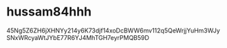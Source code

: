 # hussam84hhh
45Ng5Z6ZH6jXHNYy214y6K73djf14xoDcBWW6mv112q5QeWrjjYuHm3WJySNxWRcyaWtJYbE77R6YJ4MhTGH7eyrPMQB59D
